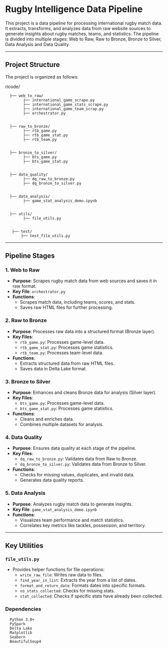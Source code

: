 # Rugby Intelligence Data Pipeline

This project is a data pipeline for processing international rugby match data. It extracts, transforms, and analyzes data from raw website sources to generate insights about rugby matches, teams, and statistics. 
The pipeline is divided into multiple stages: Web to Raw, Raw to Bronze, Bronze to Silver, Data Analysis and Data Quality.

------------------------------------------------------------------------------

## Project Structure

The project is organized as follows:



ricode/ 


      ├── web_to_raw/ 
            ├── international_game_scrape.py
            ├── international_game_stats_scrape.py
            ├── international_game_team_scrap.py
            ├── orchestrator.py

            
      ├── raw_to_bronze/
            ├── rtb_game.py 
            ├── rtb_game_stat.py 
            ├── rtb_team.py         

            
      ├── bronze_to_silver/ 
            ├── bts_game.py 
            ├── bts_game_stat.py 

            
      ├── data_quality/  
            ├── dq_raw_to_bronze.py
            ├── dq_bronze_to_silver.py

            
      ├── data_analysis/  
            ├── game_stat_analysis_demo.ipynb

            
      ├── utils/ 
            ├── file_utils.py

            
       ├── test/ 
           ├── test_file_utils.py

------------------------------------------------------------------------------

## Pipeline Stages

### 1. **Web to Raw**
   - **Purpose**: Scrapes rugby match data from web sources and saves it in raw format.
   - **Key File**: `orchestrator.py`
   - **Functions**:
     - Scrapes match data, including teams, scores, and stats.
     - Saves raw HTML files for further processing.

### 2. **Raw to Bronze**
   - **Purpose**: Processes raw data into a structured format (Bronze layer).
   - **Key Files**:
     - `rtb_game.py`: Processes game-level data.
     - `rtb_game_stat.py`: Processes game statistics.
     - `rtb_team.py`: Processes team-level data.
   - **Functions**:
     - Extracts structured data from raw HTML files.
     - Saves data in Delta Lake format.

### 3. **Bronze to Silver**
   - **Purpose**: Enhances and cleans Bronze data for analysis (Silver layer).
   - **Key Files**:
     - `bts_game.py`: Processes game-level data.
     - `bts_game_stat.py`: Processes game statistics.
   - **Functions**:
     - Cleans and enriches data.
     - Combines multiple datasets for analysis.

### 4. **Data Quality**
   - **Purpose**: Ensures data quality at each stage of the pipeline.
   - **Key Files**:
     - `dq_raw_to_bronze.py`: Validates data from Raw to Bronze.
     - `dq_bronze_to_silver.py`: Validates data from Bronze to Silver.
   - **Functions**:
     - Checks for missing values, duplicates, and invalid data.
     - Generates data quality reports.

### 5. **Data Analysis**
   - **Purpose**: Analyzes rugby match data to generate insights.
   - **Key File**: `game_stat_analysis_demo.ipynb`
   - **Functions**:
     - Visualizes team performance and match statistics.
     - Correlates key metrics like tackles, possession, and territory.

------------------------------------------------------------------------------

## Key Utilities

### `file_utils.py`
   - Provides helper functions for file operations:
     - `write_raw_file`: Writes raw data to files.
     - `find_year_in_list`: Extracts the year from a list of dates.
     - `format_and_return_date`: Formats dates into specific formats.
     - `no_stats_collected`: Checks for missing stats.
     - `stat_collected`: Checks if specific stats have already been collected.

### Dependencies
      Python 3.8+
      PySpark
      Delta Lake
      Matplotlib
      Seaborn
      BeautifulSoup4
